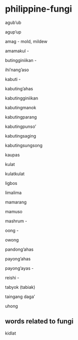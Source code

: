# philippine-fungi

agubʼub 

agupʼup

amag - mold, mildew

amamakul -

butingginiikan - 

ihiʼnangʼaso

kabuti -

kabutingʼahas 

kabutingginiikan

kabutingmanok

kabutingparang

kabutingpunsoʼ

kabutingsaging

kabutingsungsong

kaupas 

kulat

kulatkulat

ligbos

limalima

mamarang

mamuso

mashrum -

oong -

owong 

pandongʼahas

payongʼahas

payongʼayas -

reishi -

tabyok (tabiak)

taingang dagaʼ

uhong


## words related to fungi

kidlat
